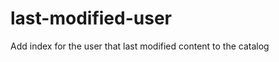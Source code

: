 last-modified-user
==================

Add index for the user that last modified content to the catalog
